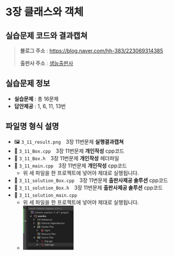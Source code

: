 # 3장 클래스와 객체
## 실습문제 코드와 결과캡쳐
> **블로그 주소** : https://blog.naver.com/hh-383/223069314385
> 
> **출판사 주소** : [생능출판사](https://www.booksr.co.kr/product/%eb%aa%85%ed%92%88-c-programming%ea%b0%9c%ec%a0%95%ed%8c%90/)


## 실습문제 정보
* **실습문제** : 총 16문제
* **답안제공** : 1, 6, 11, 13번


## 파일명 형식 설명
* 🖼️ `3_11_result.png`　3장 11번문제 **실행결과캡쳐**
* 📄 `3_11_Box.cpp`　3장 11번문제 **개인작성** cpp코드
* 📄 `3_11_Box.h`　3장 11번문제 **개인작성** 헤더파일
* 📄 `3_11_main.cpp`　3장 11번문제 **개인작성** cpp코드
	* 위 세 파일을 한 프로젝트에 넣어야 제대로 실행됩니다.
* 📄 `3_11_solution_Box.cpp`　3장 11번문제 **출판사제공 솔루션** cpp코드
* 📄 `3_11_solution_Box.h`　3장 11번문제 **출판사제공 솔루션** cpp코드
* 📄 `3_11_solution_main.cpp`　 　
	* 위 세 파일을 한 프로젝트에 넣어야 제대로 실행됩니다.
	* <img src="https://github.com/learner-nosilv/learning-Cpp/blob/master/%EB%AA%85%ED%92%88Cpp/03%EC%9E%A5%20%ED%81%B4%EB%9E%98%EC%8A%A4%EC%99%80%20%EA%B0%9D%EC%B2%B4/3%EC%9E%A5%20%EC%8B%A4%EC%8A%B5%EB%AC%B8%EC%A0%9C/3_%EC%98%A4%ED%94%88%EC%B1%8C_result2.png" height="30%" width="30%">
